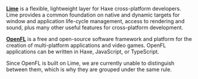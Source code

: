 [**Lime**](https://lime.software/) is a flexible, lightweight layer for Haxe cross-platform developers. Lime provides a common foundation on native and dynamic targets for window and application life-cycle management, access to rendering and sound, plus many other useful features for cross-platform development.

[**OpenFL**](https://www.openfl.org/) is a free and open-source software framework and platform for the creation of multi-platform applications and video games. OpenFL applications can be written in Haxe, JavaScript, or TypeScript.

Since OpenFL is built on Lime, we are currently unable to distinguish between them, which is why they are grouped under the same rule.